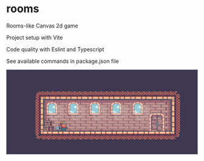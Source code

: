 # rooms
Rooms-like Canvas 2d game

Project setup with Vite

Code quality with Eslint and Typescript

See available commands in package.json file

![Screenshot](screenshot.jpg)

